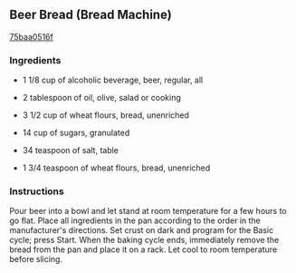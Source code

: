 ## Beer Bread (Bread Machine)

[75baa0516f](http://www.food.com/recipe/beer-bread-bread-machine-459772)

### Ingredients

 - 1 1/8 cup of alcoholic beverage, beer, regular, all

 - 2 tablespoon of oil, olive, salad or cooking

 - 3 1/2 cup of wheat flours, bread, unenriched

 - 14 cup of sugars, granulated

 - 34 teaspoon of salt, table

 - 1 3/4 teaspoon of wheat flours, bread, unenriched

### Instructions

Pour beer into a bowl and let stand at room temperature for a few hours to go flat. Place all ingredients in the pan according to the order in the manufacturer's directions. Set crust on dark and program for the Basic cycle; press Start. When the baking cycle ends, immediately remove the bread from the pan and place it on a rack. Let cool to room temperature before slicing.